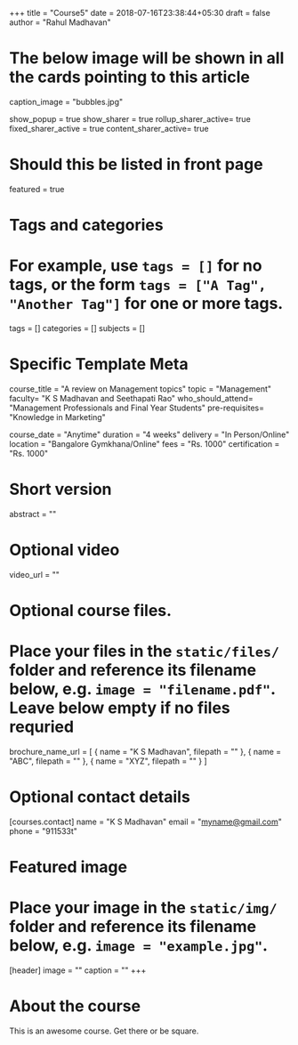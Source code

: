 +++
title = "Course5"
date = 2018-07-16T23:38:44+05:30
draft = false
author = "Rahul Madhavan"

# The below image will be shown in all the cards pointing to this article
caption_image = "bubbles.jpg"

show_popup = true
show_sharer = true
rollup_sharer_active= true
fixed_sharer_active = true
content_sharer_active= true

# Should this be listed in front page
featured = true

# Tags and categories
# For example, use `tags = []` for no tags, or the form `tags = ["A Tag", "Another Tag"]` for one or more tags.
tags = []
categories = []
subjects = []

# Specific Template Meta
course_title = "A review on Management topics"
topic = "Management"
faculty= "K S Madhavan and Seethapati Rao"
who_should_attend= "Management Professionals and Final Year Students"
pre-requisites= "Knowledge in Marketing"

course_date = "Anytime"
duration = "4 weeks"
delivery = "In Person/Online"
location = "Bangalore Gymkhana/Online"
fees = "Rs. 1000"
certification = "Rs. 1000"

# Short version
abstract = ""

# Optional video
video_url = ""

# Optional course files.
# Place your files in the `static/files/` folder and reference its filename below, e.g. `image = "filename.pdf"`. Leave below empty if no files requried
brochure_name_url =     [
                                { name = "K S Madhavan", filepath = "" },
                                { name = "ABC", filepath = "" },
                                { name = "XYZ", filepath = "" }
                        ]

# Optional contact details
[courses.contact]
    name = "K S Madhavan"
    email = "myname@gmail.com"
    phone = "911533t"


# Featured image

# Place your image in the `static/img/` folder and reference its filename below, e.g. `image = "example.jpg"`.
[header]
        image = ""
        caption = ""
+++

# About the course

This is an awesome course. Get there or be square.
